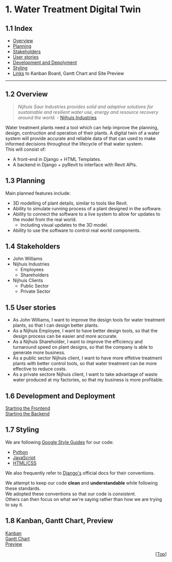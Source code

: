 # 1. Water Treatment Digital Twin 
## 1.1 Index
- [Overview](#12-overview)
- [Planning](#13-planning)
- [Stakeholders](#14-stakeholders)
- [User stories](#15-user-stories)
- [Development and Depolyment](#16-development-and-deployment)
- [Styling](#17-styling)
- [Links](#18-kanban-gantt-chart-preview) to Kanban Board, Gantt Chart and Site Preview 
---
## 1.2 Overview
> _Nijhuis Saur Industries provides solid and adaptive solutions for sustainable and resilient water use, energy and resource recovery around the world._ - [Nijhuis Industries](https://www.nijhuisindustries.com/)

Water treatment plants need a tool which can help improve the planning, design, contruction and operation of their plants. 
A digital twin of a water system will provide accurate and reliable data of that can used to make informed decisions throughout 
the lifecycle of that water system. \
This will consist of: 
  - A front-end in Django + HTML Templates. 
  - A backend in Django + pyRevit to interface with Revit APIs.

## 1.3 Planning

Main planned features include:
- 3D modelling of plant details, similar to tools like Revit.
- Ability to simulate running process of a plant designed in the software.
- Ability to connect the software to a live system to allow for updates to the model from the real world.
  - Including visual updates to the 3D model.
- Ability to use the software to control real world components.


## 1.4 Stakeholders
- John Williams
- Nijhuis Industries
  - Employees
  - Shareholders
- Nijhuis Clients
  - Public Sector
  - Private Sector


## 1.5 User stories
- As John Williams, I want to improve the design tools for water treatment plants, so that I can design better plants.
- As a Nijhuis Employee, I want to have better design tools, so that the design process can be easier and more accurate.
- As a Nijhuis Shareholder, I want to improve the efficiency and turnaround speed on plant designs, so that the company is able to generate more business.
- As a public sector Nijhuis client, I want to have more effetive treatment plants with better control tools, so that water treatment can be more effective to reduce costs.
- As a private sectore Nijhuis client, I want to take advantage of waste water produced at my factories, so that my business is more profitable.
  

 ## 1.6 Development and Deployment
 [Starting the Frontend](https://github.com/spe-uob/2022-WaterTreatmentDigitalTwin/blob/main/django/README.md) \
 [Starting the Backend](https://github.com/spe-uob/2022-WaterTreatmentDigitalTwin/blob/main/src/README.md)
 
 ## 1.7 Styling
 We are following [Google Style Guides](https://google.github.io/styleguide/) for our code:
 - [Python](https://google.github.io/styleguide/pyguide.html) 
 - [JavaScript](https://google.github.io/styleguide/jsguide.html) 
 - [HTML/CSS](https://google.github.io/styleguide/htmlcssguide.html) 
 
 We also frequently refer to [Django's](https://docs.djangoproject.com/en/dev/internals/contributing/writing-code/coding-style/) official docs for their conventions.
 
We attempt to keep our code **clean** and **understandable** while following these standards. \
We adopted these conventions so that our code is *consistent*. \
Others can then focus on what we're saying rather than how we are trying to say it.
 
  ## 1.8 Kanban, Gantt Chart, Preview 
  [Kanban](https://github.com/spe-uob/2022-WaterTreatmentDigitalTwin/projects/1) \
  [Gantt Chart](https://uob-my.sharepoint.com/:x:/g/personal/ij21409_bristol_ac_uk/EX73IxO8MzxJpIT4n8v2akIBD4Ke-R7LHc50kl0CKyK-Aw?e=IhAzEd) \
  [Preview](https://github.com/spe-uob/2022-WaterTreatmentDigitalTwin/blob/main/django/PREVIEW.md)

<p align="right">[<a href="#11-index">Top</a>]</p>
